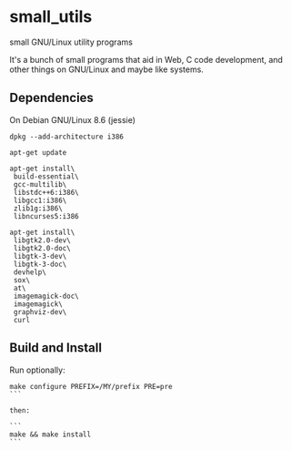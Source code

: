 # small_utils

small GNU/Linux utility programs

It's a bunch of small programs that aid in Web, C code development, and
other things on GNU/Linux and maybe like systems.


## Dependencies

On Debian GNU/Linux 8.6 (jessie)

```
dpkg --add-architecture i386

apt-get update

apt-get install\
 build-essential\
 gcc-multilib\
 libstdc++6:i386\
 libgcc1:i386\
 zlib1g:i386\
 libncurses5:i386

apt-get install\
 libgtk2.0-dev\
 libgtk2.0-doc\
 libgtk-3-dev\
 libgtk-3-doc\
 devhelp\
 sox\
 at\
 imagemagick-doc\
 imagemagick\
 graphviz-dev\
 curl
```

## Build and Install

Run optionally:
````
make configure PREFIX=/MY/prefix PRE=pre
```

then:

```
make && make install
```


